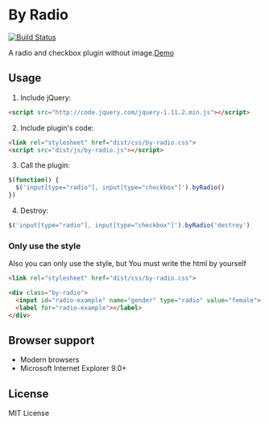 # By Radio

[![Build Status](https://travis-ci.org/xyzhanjiang/by-radio.svg?branch=master)](https://travis-ci.org/xyzhanjiang/by-radio)

A radio and checkbox plugin without image.[Demo](https://xyzhanjiang.github.io/by-radio/)

## Usage

1. Include jQuery:

  ``` html
  <script src="http://code.jquery.com/jquery-1.11.2.min.js"></script>
  ```

2. Include plugin's code:

  ``` html
  <link rel="stylesheet" href="dist/css/by-radio.css">
  <script src="dist/js/by-radio.js"></script>
  ```

3. Call the plugin:

  ``` javascript
  $(function() {
    $('input[type="radio"], input[type="checkbox"]').byRadio()
  })
  ```

4. Destroy:

  ``` javascript
  $('input[type="radio"], input[type="checkbox"]').byRadio('destroy')
  ```

### Only use the style

Also you can only use the style, but You must write the html by yourself

``` html
<link rel="stylesheet" href="dist/css/by-radio.css">

<div class="by-radio">
  <input id="radio-example" name="gender" type="radio" value="female">
  <label for="radio-example"></label>
</div>
```

## Browser support

* Modern browsers
* Microsoft Internet Explorer 9.0+

## License

MIT License